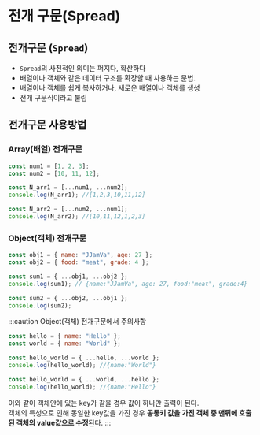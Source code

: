 # 전개 구문(Spread)

## 전개구문 (`Spread`)

- `Spread`의 사전적인 의미는 퍼지다, 확산하다
- 배열이나 객체와 같은 데이터 구조를 확장할 때 사용하는 문법.
- 배열이나 객체를 쉽게 복사하거나, 새로운 배열이나 객체를 생성
- 전개 구문식이라고 불림

## 전개구문 사용방법

### Array(배열) 전개구문

```js
const num1 = [1, 2, 3];
const num2 = [10, 11, 12];

const N_arr1 = [...num1, ...num2];
console.log(N_arr1); //[1,2,3,10,11,12]

const N_arr2 = [...num2, ...num1];
console.log(N_arr2); //[10,11,12,1,2,3]
```

### Object(객체) 전개구문

```js
const obj1 = { name: "JJamVa", age: 27 };
const obj2 = { food: "meat", grade: 4 };

const sum1 = { ...obj1, ...obj2 };
console.log(sum1); // {name:"JJamVa", age: 27, food:"meat", grade:4}

const sum2 = { ...obj2, ...obj1 };
console.log(sum2);
```

:::caution
Object(객체) 전개구문에서 주의사항

```js
const hello = { name: "Hello" };
const world = { name: "World" };

const hello_world = { ...hello, ...world };
console.log(hello_world); //{name:"World"}

const hello_world = { ...world, ...hello };
console.log(hello_world); //{name:"Hello"}
```

이와 같이 객체안에 있는 key가 같을 경우 값이 하나만 출력이 된다.<br/>
객체의 특성으로 인해 동일한 key값을 가진 경우 **공통키 값을 가진 객체 중 맨뒤에 호출된 객체의 value값으로 수정**된다.
:::
